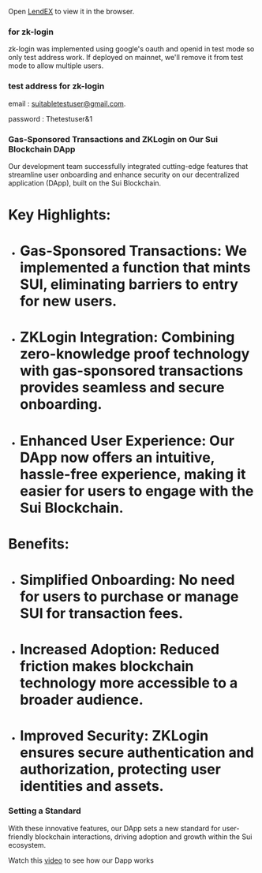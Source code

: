 Open [LendEX](https://the-updated-frontend.vercel.app/) to view it in the browser.


### for zk-login 

zk-login was implemented using google's oauth and openid in test mode so only test address work. If deployed on mainnet, we'll remove it from test mode to allow multiple users.

### test address for zk-login
email : suitabletestuser@gmail.com.

password : Thetestuser&1

### Gas-Sponsored Transactions and ZKLogin on Our Sui Blockchain DApp


Our development team  successfully integrated cutting-edge features that streamline user onboarding and enhance security on our decentralized application (DApp), built on the Sui Blockchain.


# Key Highlights:

- # Gas-Sponsored Transactions: We implemented a function that mints SUI, eliminating barriers to entry for new users.
- # ZKLogin Integration: Combining zero-knowledge proof technology with gas-sponsored transactions provides seamless and secure onboarding.
- # Enhanced User Experience: Our DApp now offers an intuitive, hassle-free experience, making it easier for users to engage with the Sui Blockchain.


# Benefits:

- # Simplified Onboarding: No need for users to purchase or manage SUI for transaction fees.
- # Increased Adoption: Reduced friction makes blockchain technology more accessible to a broader audience.
- # Improved Security: ZKLogin ensures secure authentication and authorization, protecting user identities and assets.


### Setting a Standard


With these innovative features, our DApp sets a new standard for user-friendly blockchain interactions, driving adoption and growth within the Sui ecosystem.

Watch this [video](https://youtu.be/ZdLyx5qNCxM?feature=shared) to see how our Dapp works
